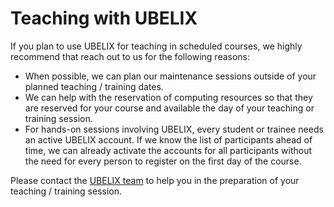 
[support]: ./support/index.md

# Teaching with UBELIX

If you plan to use UBELIX for teaching in scheduled courses, we highly recommend that reach out to us for the following reasons:

- When possible, we can plan our maintenance sessions outside of your planned teaching / training dates.
- We can help with the reservation of computing resources so that they are reserved for your course and available the day of your teaching or training session.
- For hands-on sessions involving UBELIX, every student or trainee needs an active
UBELIX account. If we know the list of participants ahead of time, we can already activate the
accounts for all participants without the need for every person to register on
the first day of the course.

Please contact the [UBELIX team][support] to help you in the preparation of your teaching / training session.
